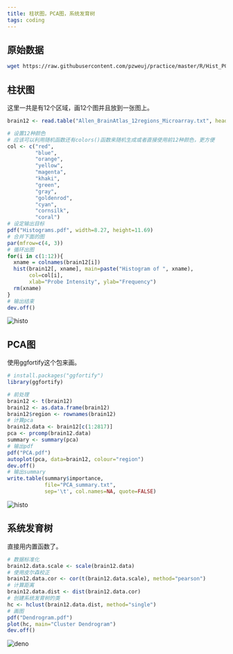 ```yaml
---
title: 柱状图，PCA图，系统发育树
tags: coding
---
```


原始数据
----
```bash
wget https://raw.githubusercontent.com/pzweuj/practice/master/R/Hist_PCA_Deno/Allen_BrainAtlas_12regions_Microarray.txt
```

柱状图
----

这里一共是有12个区域，画12个图并且放到一张图上。
```R
brain12 <- read.table("Allen_BrainAtlas_12regions_Microarray.txt", header=TRUE)

# 设置12种颜色
# 应该可以利用随机函数还有colors()函数来随机生成或者直接使用前12种颜色，更方便
col <- c("red",
         "blue",
         "orange",
         "yellow",
         "magenta",
         "khaki",
         "green",
         "gray",
         "goldenrod",
         "cyan",
         "cornsilk",
         "coral")
# 设定输出目标
pdf("Histograms.pdf", width=8.27, height=11.69)
# 合并下面的图
par(mfrow=c(4, 3))
# 循环出图
for(i in c(1:12)){
  xname = colnames(brain12[i])
  hist(brain12[, xname], main=paste("Histogram of ", xname),
       col=col[i],
       xlab="Probe Intensity", ylab="Frequency")
  rm(xname)
}
# 输出结束
dev.off()
```
![histo](https://raw.githubusercontent.com/pzweuj/pzweuj.github.io/refs/heads/master/downloads/images/mid_histo.PNG)


PCA图
-----
使用ggfortify这个包来画。

```R
# install.packages("ggfortify")
library(ggfortify)

# 前处理
brain12 <- t(brain12)
brain12 <- as.data.frame(brain12)
brain12$region <- rownames(brain12)
# 计算pca
brain12.data <- brain12[c(1:2817)]
pca <- prcomp(brain12.data)
summary <- summary(pca)
# 输出pdf
pdf("PCA.pdf")
autoplot(pca, data=brain12, colour="region")
dev.off()
# 输出summary
write.table(summary$importance,
            file="PCA_summary.txt",
            sep='\t', col.names=NA, quote=FALSE)
```

![histo](https://raw.githubusercontent.com/pzweuj/pzweuj.github.io/refs/heads/master/downloads/images/mid_pca.PNG)

系统发育树
----
直接用内置函数了。

```R
# 数据标准化
brain12.data.scale <- scale(brain12.data)
# 使用皮尔森校正
brain12.data.cor <- cor(t(brain12.data.scale), method="pearson")
# 计算距离
brain12.data.dist <- dist(brain12.data.cor)
# 创建系统发育树的类
hc <- hclust(brain12.data.dist, method="single")
# 画图
pdf("Dendrogram.pdf")
plot(hc, main="Cluster Dendrogram")
dev.off()
```
![deno](https://raw.githubusercontent.com/pzweuj/pzweuj.github.io/refs/heads/master/downloads/images/mid_deno.PNG)





[-_-]:好过分呀